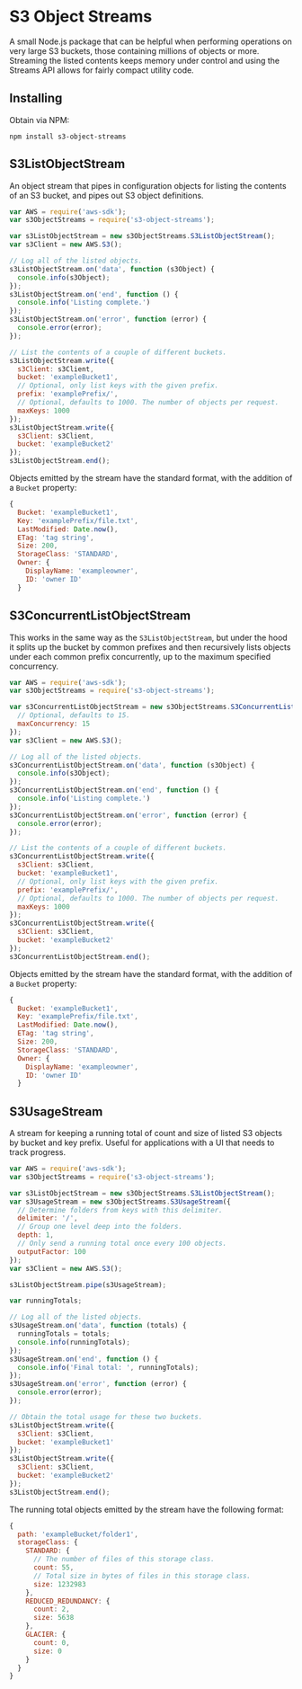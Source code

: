 # S3 Object Streams

A small Node.js package that can be helpful when performing operations on very
large S3 buckets, those containing millions of objects or more. Streaming the
listed contents keeps memory under control and using the Streams API allows for
fairly compact utility code.

## Installing

Obtain via NPM:

```
npm install s3-object-streams
```

## S3ListObjectStream

An object stream that pipes in configuration objects for listing the contents of
an S3 bucket, and pipes out S3 object definitions.

```js
var AWS = require('aws-sdk');
var s3ObjectStreams = require('s3-object-streams');

var s3ListObjectStream = new s3ObjectStreams.S3ListObjectStream();
var s3Client = new AWS.S3();

// Log all of the listed objects.
s3ListObjectStream.on('data', function (s3Object) {
  console.info(s3Object);
});
s3ListObjectStream.on('end', function () {
  console.info('Listing complete.')
});
s3ListObjectStream.on('error', function (error) {
  console.error(error);
});

// List the contents of a couple of different buckets.
s3ListObjectStream.write({
  s3Client: s3Client,
  bucket: 'exampleBucket1',
  // Optional, only list keys with the given prefix.
  prefix: 'examplePrefix/',
  // Optional, defaults to 1000. The number of objects per request.
  maxKeys: 1000
});
s3ListObjectStream.write({
  s3Client: s3Client,
  bucket: 'exampleBucket2'
});
s3ListObjectStream.end();
```

Objects emitted by the stream have the standard format, with the addition of a
`Bucket` property:

```js
{
  Bucket: 'exampleBucket1',
  Key: 'examplePrefix/file.txt',
  LastModified: Date.now(),
  ETag: 'tag string',
  Size: 200,
  StorageClass: 'STANDARD',
  Owner: {
    DisplayName: 'exampleowner',
    ID: 'owner ID'
  }
```

## S3ConcurrentListObjectStream

This works in the same way as the `S3ListObjectStream`, but under the hood it
splits up the bucket by common prefixes and then recursively lists objects under
each common prefix concurrently, up to the maximum specified concurrency.

```js
var AWS = require('aws-sdk');
var s3ObjectStreams = require('s3-object-streams');

var s3ConcurrentListObjectStream = new s3ObjectStreams.S3ConcurrentListObjectStream({
  // Optional, defaults to 15.
  maxConcurrency: 15
});
var s3Client = new AWS.S3();

// Log all of the listed objects.
s3ConcurrentListObjectStream.on('data', function (s3Object) {
  console.info(s3Object);
});
s3ConcurrentListObjectStream.on('end', function () {
  console.info('Listing complete.')
});
s3ConcurrentListObjectStream.on('error', function (error) {
  console.error(error);
});

// List the contents of a couple of different buckets.
s3ConcurrentListObjectStream.write({
  s3Client: s3Client,
  bucket: 'exampleBucket1',
  // Optional, only list keys with the given prefix.
  prefix: 'examplePrefix/',
  // Optional, defaults to 1000. The number of objects per request.
  maxKeys: 1000
});
s3ConcurrentListObjectStream.write({
  s3Client: s3Client,
  bucket: 'exampleBucket2'
});
s3ConcurrentListObjectStream.end();
```

Objects emitted by the stream have the standard format, with the addition of a
`Bucket` property:

```js
{
  Bucket: 'exampleBucket1',
  Key: 'examplePrefix/file.txt',
  LastModified: Date.now(),
  ETag: 'tag string',
  Size: 200,
  StorageClass: 'STANDARD',
  Owner: {
    DisplayName: 'exampleowner',
    ID: 'owner ID'
  }
```

## S3UsageStream

A stream for keeping a running total of count and size of listed S3 objects by
bucket and key prefix. Useful for applications with a UI that needs to track
progress.

```js
var AWS = require('aws-sdk');
var s3ObjectStreams = require('s3-object-streams');

var s3ListObjectStream = new s3ObjectStreams.S3ListObjectStream();
var s3UsageStream = new s3ObjectStreams.S3UsageStream({
  // Determine folders from keys with this delimiter.
  delimiter: '/',
  // Group one level deep into the folders.
  depth: 1,
  // Only send a running total once every 100 objects.
  outputFactor: 100
});
var s3Client = new AWS.S3();

s3ListObjectStream.pipe(s3UsageStream);

var runningTotals;

// Log all of the listed objects.
s3UsageStream.on('data', function (totals) {
  runningTotals = totals;
  console.info(runningTotals);
});
s3UsageStream.on('end', function () {
  console.info('Final total: ', runningTotals);
});
s3UsageStream.on('error', function (error) {
  console.error(error);
});

// Obtain the total usage for these two buckets.
s3ListObjectStream.write({
  s3Client: s3Client,
  bucket: 'exampleBucket1'
});
s3ListObjectStream.write({
  s3Client: s3Client,
  bucket: 'exampleBucket2'
});
s3ListObjectStream.end();
```

The running total objects emitted by the stream have the following format:

```js
{
  path: 'exampleBucket/folder1',
  storageClass: {
    STANDARD: {
      // The number of files of this storage class.
      count: 55,
      // Total size in bytes of files in this storage class.
      size: 1232983
    },
    REDUCED_REDUNDANCY: {
      count: 2,
      size: 5638
    },
    GLACIER: {
      count: 0,
      size: 0
    }
  }
}
```
